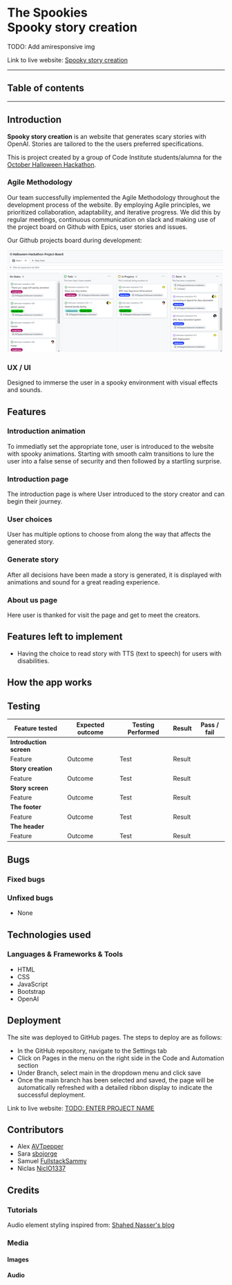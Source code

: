 # **The Spookies**<br>Spooky story creation

TODO: Add amiresponsive img

Link to live website: [Spooky story creation](https://avtpepper.github.io/halloween-hackathon/)

<hr>

## Table of contents




<hr>

## Introduction

**Spooky story creation**
is an website that generates scary stories with OpenAI. Stories are tailored to the the users preferred specifications. 

This is project created by a group of Code Institute students/alumna for the [October Halloween Hackathon](https://hackathon.codeinstitute.net/hackathon/38/).

### Agile Methodology

Our team successfully implemented the Agile Methodology throughout the development process of the website. By employing Agile principles, we prioritized collaboration, adaptability, and iterative progress. We did this by regular meetings, continuous communication on slack and making use of the project board on Github with Epics, user stories and issues.

Our Github projects board during development:
<p align="left"><img src="assets\images\github-projects.png" alt="Example of our Github projects board during development" width="500"/></p>

### UX / UI

Designed to immerse the user in a spooky environment with visual effects and sounds.


## Features

### Introduction animation
To immediatly set the appropriate tone, user is introduced to the website with spooky animations. Starting with smooth calm transitions to lure the user into a false sense of security and then followed by a startling surprise.

### Introduction page

The introduction page is where User introduced to the story creator and can begin their journey.

### User choices

User has multiple options to choose from along the way that affects the generated story.

### Generate story

After all decisions have been made a story is generated, it is displayed with animations and sound for a great reading experience.

### About us page

Here user is thanked for visit the page and get to meet the creators.


## Features left to implement

- Having the choice to read story with TTS (text to speech) for users with disabilities.


## How the app works

## Testing

| Feature tested | Expected outcome | Testing Performed | Result | Pass / fail | 
| --- | --- | --- | --- | --- |
| **Introduction screen** |
| Feature | Outcome | Test | Result |  |
| **Story creation** |
| Feature | Outcome | Test | Result |  |
| **Story screen** |
| Feature | Outcome | Test | Result |  |
| **The footer** |
| Feature | Outcome | Test | Result |  |
| **The header** |
| Feature | Outcome | Test | Result |  |

## Bugs

### Fixed bugs


### Unfixed bugs
- None


## Technologies used

### Languages & Frameworks & Tools

- HTML
- CSS
- JavaScript
- Bootstrap
- OpenAI


## Deployment

The site was deployed to GitHub pages. The steps to deploy are as follows:
- In the GitHub repository, navigate to the Settings tab
- Click on Pages in the menu on the right side in the Code and Automation section
- Under Branch, select main in the dropdown menu and click save
- Once the main branch has been selected and saved, the page will be automatically refreshed with a detailed ribbon display to indicate the successful deployment.

Link to live website: [TODO: ENTER PROJECT NAME](https://avtpepper.github.io/halloween-hackathon/)

## Contributors

- Alex [AVTpepper](https://github.com/AVTpepper)
- Sara [sbojorge](https://github.com/sbojorge)
- Samuel [FullstackSammy](https://github.com/FullstackSammy)
- Niclas [NiclO1337](https://github.com/NiclO1337)

## Credits

### Tutorials

Audio element styling inspired from: [Shahed Nasser's blog](https://blog.shahednasser.com/how-to-style-an-audio-element/) 

### Media

#### Images


#### Audio